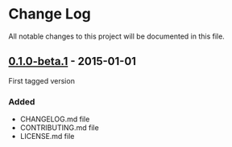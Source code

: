 # Change Log
All notable changes to this project will be documented in this file.


## [0.1.0-beta.1](https://github.com/AsgardCms/Workshop/releases/tag/0.1.0-beta.1) - 2015-01-01

First tagged version

### Added
- CHANGELOG.md file
- CONTRIBUTING.md file
- LICENSE.md file

